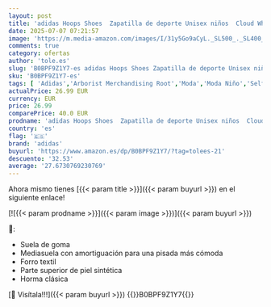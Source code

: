```yaml
---
layout: post
title: 'adidas Hoops Shoes  Zapatilla de deporte Unisex niños  Cloud White Core Black Bright Red  38 EU'
date: 2025-07-07 07:21:57
image: 'https://m.media-amazon.com/images/I/31y5Go9aCyL._SL500_._SL400_.jpg'
comments: true
category: ofertas
author: 'tole.es'
slug: 'B0BPF9Z1Y7-es adidas Hoops Shoes Zapatilla de deporte Unisex niños Cloud...'
sku: 'B0BPF9Z1Y7-es'
tags: [ 'Adidas','Arborist Merchandising Root','Moda','Moda Niño','Self Service','Shoes | Co-gender | Fashion & Athletic Trainers','Softlines | Shoes | Co-gender','Special Features Stores','Zapatillas casual para niño','Zapatillas deportivas y de moda para niños','Zapatos de niño','adidas','c8538d25-3af9-48d3-aeff-5f3ce5572a36_0','c8538d25-3af9-48d3-aeff-5f3ce5572a36_1801','c8538d25-3af9-48d3-aeff-5f3ce5572a36_3901','zapatilla','🇪🇸', ]
actualPrice: 26.99 EUR
currency: EUR
price: 26.99
comparePrice: 40.0 EUR
prodname: 'adidas Hoops Shoes  Zapatilla de deporte Unisex niños  Cloud White Core Black Bright Red  38 EU'
country: 'es'
flag: '🇪🇸'
brand: 'adidas'
buyurl: 'https://www.amazon.es/dp/B0BPF9Z1Y7/?tag=tolees-21'
descuento: '32.53'
average: '27.6730769230769'
---
```


Ahora mismo tienes [{{< param title >}}]({{< param buyurl >}}) en el siguiente enlace!

[![{{< param prodname >}}]({{< param image >}})]({{< param buyurl >}})

🔎:

- Suela de goma
- Mediasuela con amortiguación para una pisada más cómoda
- Forro textil
- Parte superior de piel sintética
- Horma clásica

[🛒 Visítala!!!]({{< param buyurl >}})
{{<world>}}B0BPF9Z1Y7{{</world>}}
